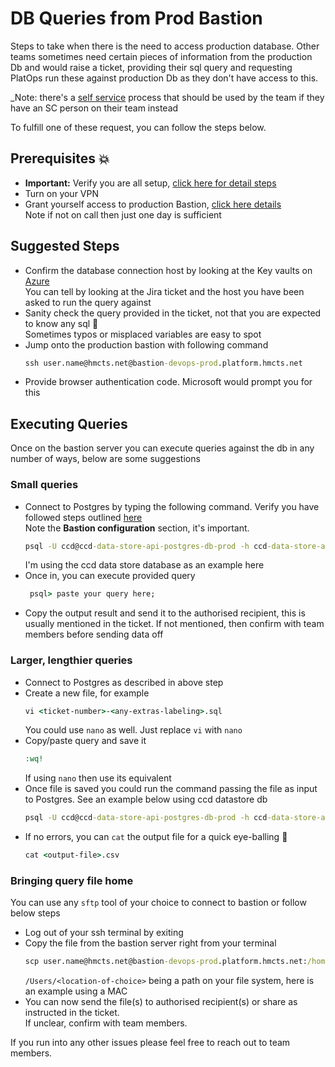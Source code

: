 # DB Queries from Prod Bastion

Steps to take when there is the need to access production database.
Other teams sometimes need certain pieces of information from the production Db and would raise
a ticket, providing their sql query and requesting PlatOps run these against
production Db as they don't have access to this.

_Note: there's a [self service](https://tools.hmcts.net/confluence/display/DTSPO/%5BSelf-Service%5D+Database) process that should be used by the team if they have an SC person on their team instead

To fulfill one of these request, you can follow the steps below.

## Prerequisites 💥
* **Important:** Verify you are all setup, [click here for detail steps](https://github.com/hmcts/cnp-module-postgres#production)
* Turn on your VPN
* Grant yourself access to production Bastion, [click here details](https://tools.hmcts.net/confluence/pages/viewpage.action?pageId=1411089455#Bastion-RequestaccesstothebastionhostviaJIT) <br>
  Note if not on call then just one day is sufficient

## Suggested Steps

* Confirm the database connection host by looking at the Key vaults on [Azure](https://portal.azure.com/#home) <br> 
  You can tell by looking at the Jira ticket and the host you have been asked to run the query against
* Sanity check the query provided in the ticket, not that you are expected to know any sql 🤥 <br>
Sometimes typos or misplaced variables are easy to spot
* Jump onto the production bastion with following command 
  ```cmd
  ssh user.name@hmcts.net@bastion-devops-prod.platform.hmcts.net
  ```
* Provide browser authentication code. Microsoft would prompt you for this  

## Executing Queries
Once on the bastion server you can execute queries against the db in any number of ways, below are some suggestions

### Small queries

* Connect to  Postgres by typing the following command. Verify you have followed steps outlined [here](https://github.com/hmcts/cnp-module-postgres#production) <br> 
  Note the **Bastion configuration** section, it's important.
  ```cmd 
  psql -U ccd@ccd-data-store-api-postgres-db-prod -h ccd-data-store-api-postgres-db-prod.postgres.database.azure.com
  ```
  I'm using the ccd data store database as an example here
* Once in, you can execute provided query
  ```cmd
   psql> paste your query here;
  ```
* Copy the output result and send it to the authorised recipient, this is usually mentioned in the ticket. If not mentioned, then confirm with team members before sending data off  

### Larger, lengthier queries

* Connect to Postgres as described in above step
* Create a new file, for example
  ```cmd
  vi <ticket-number>-<any-extras-labeling>.sql
  ```
  You could use `nano` as well. Just replace `vi` with `nano`
* Copy/paste query and save it
  ```cmd 
  :wq!
  ```
  If using `nano` then use its equivalent
* Once file is saved you could run the command passing the file as input to Postgres. See an example below using ccd datastore db
  ```cmd 
  psql -U ccd@ccd-data-store-api-postgres-db-prod -h ccd-data-store-api-postgres-db-prod.postgres.database.azure.com -d ccd_data_store -o DTSPO-2766-result.csv < DTSPO-2766-get-case-data.sql
  ```
* If no errors, you can `cat` the output file for a quick eye-balling 👀
  ```cmd 
  cat <output-file>.csv
  ```

### Bringing query file home
You can use any `sftp` tool of your choice to connect to bastion or follow below steps

* Log out of your ssh terminal by exiting
* Copy the file from the bastion server right from your terminal
  ```cmd 
  scp user.name@hmcts.net@bastion-devops-prod.platform.hmcts.net:/home/user.name/DTSPO-2766-result.csv /Users/<location-of-choice>
  ```
  `/Users/<location-of-choice>` being a path on your file system, here is an example using a MAC
* You can now send the file(s) to authorised recipient(s) or share as instructed in the ticket.<br> 
  If unclear, confirm with team members.
  
If you run into any other issues please feel free to reach out to team members.
